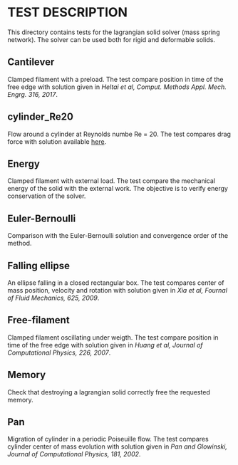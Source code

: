 # TEST DESCRIPTION

This directory contains tests for the lagrangian solid solver (mass spring network).
The solver can be used both for rigid and deformable solids.

## Cantilever

Clamped filament with a preload. The test compare position in time of the free edge
with solution given in *Heltai et al, Comput. Methods Appl. Mech. Engrg. 316, 2017*.

## cylinder_Re20

Flow around a cylinder at Reynolds numbe Re = 20. The test compares drag force
with solution available [here](https://wwwold.mathematik.tu-dortmund.de/~featflow/en/benchmarks/cfdbenchmarking/flow/dfg_benchmark1_re20.html).

## Energy

Clamped filament with external load. The test compare the mechanical energy of the solid
with the external work. The objective is to verify energy conservation of the solver.

## Euler-Bernoulli

Comparison with the Euler-Bernoulli solution and convergence order of the method.

## Falling ellipse

An ellipse falling in a closed rectangular box. The test compares center of mass
position, velocity and rotation with solution given in *Xia et al, Fournal of Fluid Mechanics, 625, 2009*.

## Free-filament

Clamped filament oscillating under weigth. The test compare position in time of the
free edge with solution given in *Huang et al, Journal of Computational Physics, 226, 2007*.

## Memory

Check that destroying a lagrangian solid correctly free the requested memory.

## Pan

Migration of cylinder in a periodic Poiseuille flow. The test compares cylinder center of 
mass evolution with solution given in *Pan and Glowinski, Journal of Computational Physics, 181, 2002*.


